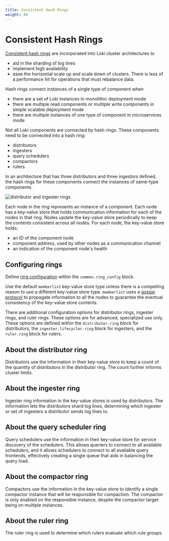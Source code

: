 ```yaml
---
title: Consistent Hash Rings
weight: 40
---
```

# Consistent Hash Rings

[Consistent hash rings](https://en.wikipedia.org/wiki/Consistent_hashing)
are incorporated into Loki cluster architectures to

- aid in the sharding of log lines
- implement high availability 
- ease the horizontal scale up and scale down of clusters.
There is less of a performance hit for operations that must rebalance data.

Hash rings connect instances of a single type of component when 

- there are a set of Loki instances in monolithic deployment mode
- there are multiple read components or multiple write components in
simple scalable deployment mode
- there are multiple instances of one type of component in microservices mode

Not all Loki components are connected by hash rings.
These components need to be connected into a hash ring:

- distributors
- ingesters
- query schedulers
- compactors
- rulers

In an architecture that has three distributors and three ingestors defined,
the hash rings for these components connect the instances of same-type components.

![distributor and ingester rings](../ring-overview.png)

Each node in the ring represents an instance of a component.
Each node has a key-value store that holds communication information
for each of the nodes in that ring.
Nodes update the key-value store periodically to keep the contents consistent
across all nodes.
For each node, the key-value store holds:

- an ID of the component node
- component address, used by other nodes as a communication channel
- an indication of the component node's health

## Configuring rings

Define [ring configuration](../../../configuration/#ring_config) within the `common.ring_config` block.

Use the default `memberlist` key-value store type unless there is
a compelling reason to use a different key-value store type.
`memberlist` uses a [gossip protocol](https://en.wikipedia.org/wiki/Gossip_protocol)
to propagate information to all the nodes
to guarantee the eventual consistency of the key-value store contents.

There are additional configuration options for distributor rings,
ingester rings, and ruler rings.
These options are for advanced, specialized use only.
These options are defined within the `distributor.ring` block for distributors,
the `ingester.lifecycler.ring` block for ingesters,
and the `ruler.ring` block for rulers.

## About the distributor ring

Distributors use the information in their key-value store
to keep a count of the quantity of distributors in the distributor ring.
The count further informs cluster limits.

## About the ingester ring

Ingester ring information in the key-value stores is used by distributors.
The information lets the distributors shard log lines,
determining which ingester or set of ingesters a distributor sends log lines to.

## About the query scheduler ring

Query schedulers use the information in their key-value store
for service discovery of the schedulers.
This allows queriers to connect to all available schedulers,
and it allows schedulers to connect to all available query frontends,
effectively creating a single queue that aids in balancing the query load.

## About the compactor ring

Compactors use the information in the key-value store to identify
a single compactor instance that will be responsible for compaction.
The compactor is only enabled on the responsible instance,
despite the compactor target being on multiple instances.

## About the ruler ring

The ruler ring is used to determine which rulers evaluate which rule groups.
